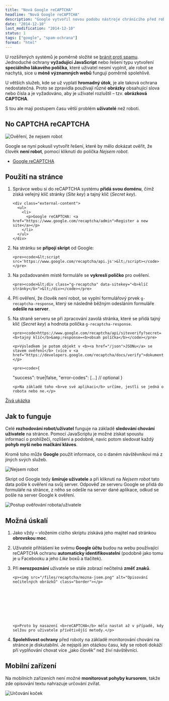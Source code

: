 ```yaml
---
title: "Nová Google reCAPTCHA"
headline: "Nová Google reCAPTCHA"
description: "Google vytvořil novou podobu nástroje chránícího před roboty reCAPTCHA."
date: "2014-12-10"
last_modification: "2014-12-10"
status: 1
tags: ["google", "spam-ochrana"]
format: "html"
---
```


<p>U rozšířených systémů je poměrně složité se <a href="/spam">bránit proti spamu</a>. Jednoduché ochrany <b>vyžadující JavaScript</b> nebo řešení typu vytvoření <b>speciálního lákavého políčka</b>, které uživatel nesmí vyplnit, ale robot se nachytá, sice u <b>méně významných webů</b> fungují poměrně spolehlivě.</p>

<p>U větších služeb, kde se už vyplatí <b>hromadný útok</b>, je ale taková ochrana nedostatečná. Proto se zpravidla používají různé <b>obrázky</b> obsahující slova nebo čísla a je vyžadováno, aby je uživatel rozluštil – tzv. <b>obrázková CAPTCHA</b>.</p>

<p>S tou ale mají postupem času větší problém <b>uživatelé</b> než roboti.</p>





<h2 id="no-captcha">No CAPTCHA reCAPTCHA</h2>

<p><img src="/files/recaptcha/overeni.gif" alt="Ověření, že nejsem robot" class="border"></p>







<p>Google se nyní pokusil vytvořit řešení, které by mělo dokázat ověřit, že člověk <b>není robot</b>, pomocí kliknutí do políčka <i>Nejsem robot</i>.</p>

<div class="external-content">
  <ul>
    <li><a href="https://www.google.com/recaptcha/">Google reCAPTCHA</a></li>
  </ul>
</div>



<h2 id="pouziti">Použití na stránce</h2>

<ol>
  <li>
    <p>Správce webu si do reCAPTCHA systému <b>přidá svou doménu</b>, čímž získá veřejný klíč stránky (<i>Site key</i>) a tajný klíč (<i>Secret key</i>).</p>
    
    <div class="external-content">
      <ul>
        <li>
          <p>Google reCAPTCHA: <a href="https://www.google.com/recaptcha/admin">Register a new site</a></p>
        </li>
      </ul>
    </div>
  </li>
  
  <li>
    <p>Na stránku se <b>připojí skript</b> od Google:</p>
    
    <pre><code>&lt;script src='https://www.google.com/recaptcha/api.js'>&lt;/script></code></pre>
  </li>
  
  <li>
    <p>Na požadovaném místě formuláře se <b>vykreslí políčko</b> pro ověření.</p>
    
    <pre><code>&lt;div class="g-recaptcha" data-sitekey="<b>klíč stránky</b>">&lt;/div></code></pre>
  </li>
  
  <li>
    <p>Při ověření, že člověk není robot, se vyplní formulářový prvek <code>g-recaptcha-response</code>, který se následně běžným odesláním formuláře <b>odešle na server</b>.</p>
  </li>
  
  <li>
    <p>Na straně serveru se při zpracování zavolá stránka, které se přidá tajný klíč (<i>Secret key</i>) a hodnota políčka <code>g-recaptcha-response</code>.</p>
    
    <pre><code>https://www.google.com/recaptcha/api/siteverify?secret=<b>tajný klíč</b>&amp;response=<b>obsah políčka</b></code></pre>
    
    <p>Výsledkem je potom objekt v <b><a href="/json">JSONu</a> se stavem ověření</b> (více v <a href="https://developers.google.com/recaptcha/docs/verify">dokumentaci</a>).</p>
    
    <pre><code>{
  "success": true|false,
  "error-codes": [...]   // optional
}</code></pre>
    
    <p>Na základě toho <b>ve své aplikaci</b> určíme, jestli se jedná o robota nebo ne.</p>
  </li>
</ol>

<p><a href="http://kod.djpw.cz/rmib">Živá ukázka</a></p>



<h2 id="jak">Jak to funguje</h2>

<p>Celé <b>rozhodování robot/uživatel</b> funguje na základě <b>sledování chování uživatele</b> na stránce. Pomocí JavaScriptu je možné získat spoustu informací o prohlížeči, rozlišení a podobně, navíc potom sledovat každý <b>pohyb myši nebo mačkání kláves</b>.</p>

<p>Kromě toho může <b>Google</b> použít informace, co o daném návštěvníkovi má z jiných svých služeb.</p>

<p><img src="/files/recaptcha/nejsem-robot.png" alt="Nejsem robot" class="border"></p>







<p>Skript od Google tedy <b>šmíruje uživatele</b> a při kliknutí na <i>Nejsem robot</i> tato data pošle k ověření na svůj server. Odpověď ze serveru Google se přidá do formuláře na stránce, z něho se odešle na server dané aplikace, odkud se pošle na server Google k ověření.</p>

<p><img src="/files/recaptcha/diagram.png" alt="Postup ověřování robota/uživatele" class="border"></p>















<h2 id="uskali">Možná úskalí</h2>

<ol>
  <li>
    <p>Jako vždy – vložením cizího skriptu získává jeho majitel nad stránkou <b>obrovskou moc</b>.</p>
  </li>
  
  <li>
    <p>Uživatelé přihlášení ke svému <b>Google účtu</b> budou na webu používající reCAPTCHA ochranu <b>automaticky identifikovatelní</b> (podobně jako tomu je u Facebooku a jeho <i>Like</i> boxů a tlačítek).</p>
  </li>
  
  <li>
    <p>Při <b>nerozpoznání</b> uživatele se stále zobrazí nečitelná <b>změť znaků</b>.</p>
    
    <p><img src="/files/recaptcha/mozna-jsem.png" alt="Opisování nečitelných obrázků" class="border"></p>
    
    

    
    
    
    
    
    
    <p>Proto by nasazení <b>reCAPTCHA</b> mělo nastat až v případě, kdy selžou pro uživatele přívětivější metody.</p>
  </li>
  
  <li>
    <p><b>Spolehlivost ochrany</b> před roboty na základě monitorování chování na stránce je diskutabilní. Je nejspíš jen otázkou času, kdy se roboti dokáží při vyplňování chovat více „jako člověk“ než živí návštěvníci.</p>
  </li>
</ol>



<h2 id="mobily">Mobilní zařízení</h2>

<p>Na mobilních zařízeních není možné <b>monitorovat pohyby kursorem</b>, takže zde opisování textu nahrazuje určování zvířat.</p>

<p><img src="/files/recaptcha/cat-captcha.png" alt="Určování koček" class="border"></p>